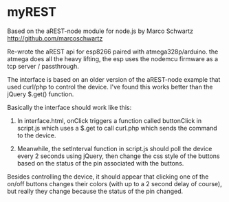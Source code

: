 # myREST
Based on the aREST-node module for node.js by Marco Schwartz http://github.com/marcoschwartz
 
Re-wrote the aREST api for esp8266 paired with  atmega328p/arduino.  the atmega does all the heavy lifting, the esp uses the nodemcu firmware as a tcp server / passthrough.

The interface is based on an older version of the aREST-node example that used curl/php to control the device.  I've found this works better than the jQuery $.get() function.

Basically the interface should work like this:

1) In interface.html, onClick triggers a function called buttonClick in script.js which uses a $.get to call curl.php which sends the command to the device.

2) Meanwhile, the setInterval function in script.js should poll the device every 2 seconds using jQuery, then change the css style of the buttons based on the status of the pin associated with the buttons.

Besides controlling the device, it should appear that clicking one of the on/off buttons changes their colors (with up to a 2 second delay of course), but really they change because the status of the pin changed.
